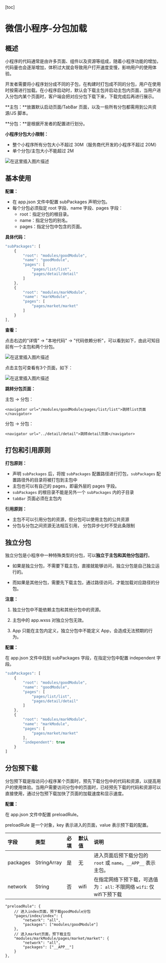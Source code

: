 [toc]

# 微信小程序-分包加载

## 概述

小程序的代码通常是由许多页面、组件以及资源等组成，随着小程序功能的增加，代码量也会逐渐增加，体积过大就会导致用户打开速度变慢，影响用户的使用体验。

开发者需要将小程序划分成不同的子包，在构建时打包成不同的分包，用户在使用时按需进行加载。在小程序启动时，默认会下载主包并启动主包内页面，当用户进入分包内某个页面时，客户端会把对应分包下载下来，下载完成后再进行展示。

**主包：**放置默认启动页面/TabBar 页面，以及一些所有分包都需用到公共资源/JS 脚本。

**分包：**是根据开发者的配置进行划分。

**小程序分包大小限制：**

- 整个小程序所有分包大小不超过 30M（服务商代开发的小程序不超过 20M）
- 单个分包/主包大小不能超过 2M

![在这里插入图片描述](https://i-blog.csdnimg.cn/direct/d00c97205b29407792c47bf98380df4c.png)



## 基本使用

**配置：**

- 在 app.json 文件中配置 subPackages 声明分包。
- 每个分包必须指定 root 字段、name 字段、pages 字段：
  - root：指定分包的根目录。
  - name：指定分包的别名。
  - pages：指定分包中包含的页面。

**具体代码：**

```js
"subPackages": [
    {
        "root": "modules/goodModule",
        "name": "goodModule",
        "pages": [
            "pages/list/list",
            "pages/detail/detail"
        ]
    },
    {
        "root": "modules/markModule",
        "name": "markModule",
        "pages": [
            "pages/market/market"
        ]
    }
],
```

**查看：**

点击右边的“详情” -> "本地代码" -> "代码依赖分析"，可以看到如下，由此可知目前有一个主包和两个分包。

![在这里插入图片描述](https://i-blog.csdnimg.cn/direct/22b1ab4a4df64ac988e9eb339fcc6f88.png)



点击主包可查看有3个页面，如下：

![在这里插入图片描述](https://i-blog.csdnimg.cn/direct/69142a847a3e42798ba7911ed864c98e.png)

**跳转分包页面：**

主包 -> 分包：

```
<navigator url="/modules/goodModule/pages/list/list">跳转list页面</navigator>
```

分包 -> 分包：

```
<navigator url="../detail/detail">跳转detail页面</navigator>
```



## 打包和引用原则

**打包原则：**

- 声明 `subPackages` 后，将按 `subPackages` 配置路径进行打包，`subPackages` 配置路径外的目录将被打包到主包中
- 主包也可以有自己的 pages，即最外层的 pages 字段。
- `subPackages` 的根目录不能是另外一个 `subPackages` 内的子目录
- `tabBar` 页面必须在主包内

**引用原则：**

- 主包不可以引用分包的资源，但分包可以使用主包的公共资源
- 分包与分包之间资源无法相互引用， 分包异步化时不受此条限制



## 独立分包

独立分包是小程序中一种特殊类型的分包，可以**独立于主包和其他分包运行**。

- 如果是独立分包，不需要下载主包，直接就能够访问，独立分包是自己独立运行的。

- 而如果是其他分包，需要先下载主包，通过路径访问，才能加载对应路径的分包。

**注意：**

1. 独立分包中不能依赖主包和其他分包中的资源。

2. 主包中的 app.wxss 对独立分包无效。

3. App 只能在主包内定义，独立分包中不能定义 App，会造成无法预期的行为。

**配置：**

在 app.json 文件中找到 subPackages 字段，在指定分包中配置 independent 字段。

```js
"subPackages": [
    {
        "root": "modules/goodModule",
        "name": "goodModule",
        "pages": [
            "pages/list/list",
            "pages/detail/detail"
        ]
    },
    {
        "root": "modules/markModule",
        "name": "markModule",
        "pages": [
            "pages/market/market"
        ],
        "independent": true
    }
]
```



## 分包预下载

分包预下载是指访问小程序某个页面时，预先下载分包中的代码和资源，以提高用户的使用体验。当用户需要访问分包中的页面时，已经预先下载的代码和资源可以直接使用，通过分包预下载加快了页面的加载速度和显示速度。

**配置：**

在 app.json 文件中配置 preloadRule。

preloadRule 是一个对象，key 表示进入的页面，value 表示预下载的配置。

| 字段     | 类型        | 必填 | 默认值 | 说明                                                         |
| :------- | :---------- | :--- | :----- | :----------------------------------------------------------- |
| packages | StringArray | 是   | 无     | 进入页面后预下载分包的 `root` 或 `name`。`__APP__` 表示主包。 |
| network  | String      | 否   | wifi   | 在指定网络下预下载，可选值为： `all`: 不限网络 `wifi`: 仅wifi下预下载 |

```
"preloadRule": {
    // 进入index页面，预下载goodModule分包
    "pages/index/index": {
        "network": "all",
        "packages": ["modules/goodModule"]
    },
    // 进入market页面，预下载主包
    "modules/markModule/pages/market/market": {
        "network": "all",
        "packages": ["__APP__"]
    }
},
```

